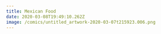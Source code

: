 ```yaml
---
title: Mexican Food
date: 2020-03-08T19:49:10.262Z
image: /comics/untitled_artwork-2020-03-07t215923.006.png
---
```


